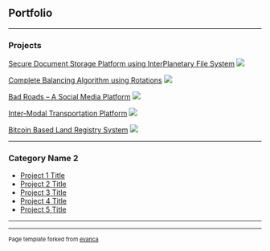 ## Portfolio

---

### Projects 

[Secure Document Storage Platform using InterPlanetary File System](/sample_page)
<img src="images/dummy_thumbnail.jpg?raw=true"/>

[Complete Balancing Algorithm using Rotations](/pdf/sample_presentation.pdf)
<img src="images/dummy_thumbnail.jpg?raw=true"/>

[Bad Roads – A Social Media Platform](http://example.com/)
<img src="images/dummy_thumbnail.jpg?raw=true"/>

[Inter-Modal Transportation Platform](http://example.com/)
<img src="images/dummy_thumbnail.jpg?raw=true"/>

[Bitcoin Based Land Registry System](http://example.com/)
<img src="images/dummy_thumbnail.jpg?raw=true"/>

---

### Category Name 2

- [Project 1 Title](http://example.com/)
- [Project 2 Title](http://example.com/)
- [Project 3 Title](http://example.com/)
- [Project 4 Title](http://example.com/)
- [Project 5 Title](http://example.com/)

---




---
<p style="font-size:11px">Page template forked from <a href="https://github.com/evanca/quick-portfolio">evanca</a></p>
<!-- Remove above link if you don't want to attibute -->
